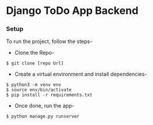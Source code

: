 # Django ToDo App Backend

### Setup

To run the project, follow the steps-

- Clone the Repo-

```
$ git clone [repo Url]
```

- Create a virtual environment and install dependencies-

```
$ python3 -m venv env
$ source env/bin/activate
$ pip install -r requirements.txt
```

- Once done, run the app-

```
$ python manage.py runserver
```
